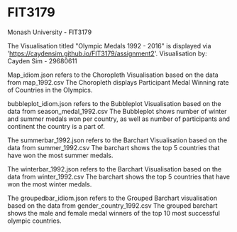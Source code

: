 # FIT3179
Monash University - FIT3179

The Visualisation titled "Olympic Medals 1992 - 2016" is displayed via 'https://caydensim.github.io/FIT3179/assignment2'.
Visualisation by: Cayden Sim - 29680611

Map_idiom.json refers to the Choropleth Visualisation based on the data from map_1992.csv
The Choropleth displays Participant Medal Winning rate of Countries in the Olympics.

bubbleplot_idiom.json refers to the Bubbleplot Visualisation based on the data from season_medal_1992.csv
The Bubbleplot shows number of winter and summer medals won per country, as well as number of participants and continent the country is a part of.

The summerbar_1992.json refers to the Barchart Visualisation based on the data from summer_1992.csv
The barchart shows the top 5 countries that have won the most summer medals.

The winterbar_1992.json refers to the Barchart Visualisation based on the data from winter_1992.csv
The barchart shows the top 5 countries that have won the most winter medals.

The groupedbar_idiom.json refers to the Grouped Barchart visualisation based on the data from gender_country_1992.csv
The grouped barchart shows the male and female medal winners of the top 10 most successful olympic countries.


